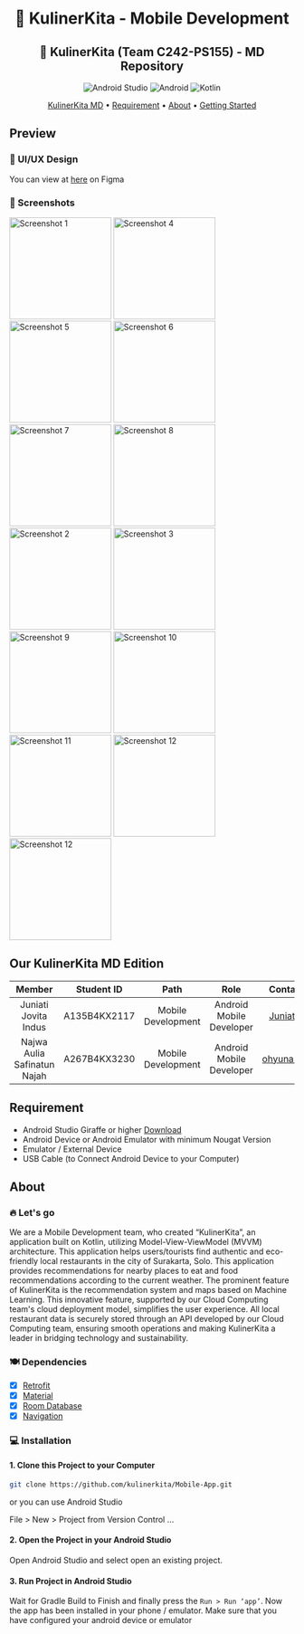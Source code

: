 <div align="center">

# 🍲 KulinerKita - Mobile Development
## 🍴 KulinerKita (Team C242-PS155) - MD Repository

![Android Studio](https://img.shields.io/badge/Android%20Studio-3DDC84.svg?style=for-the-badge&logo=android-studio&logoColor=white)
![Android](https://img.shields.io/badge/Android-3DDC84?style=for-the-badge&logo=android&logoColor=white)
![Kotlin](https://img.shields.io/badge/kotlin-%237F52FF.svg?style=for-the-badge&logo=kotlin&logoColor=white)

[KulinerKita MD](#our-coolers) •
[Requirement](#requirement) •
[About](#about) •
[Getting Started](#getting-started)

</div>

## Preview
### 🎨 UI/UX Design
You can view at [here](https://www.figma.com/design/lhM7Vur3XxAoA4IyrA2TQR/KulinerKita?node-id=0-1&t=RBdEiPMdSUIhMuuP-1) on Figma

### 📱 Screenshots
<div>
  <img src="https://github.com/kulinerkita/.github/blob/main/profile/splash.jpeg" alt="Screenshot 1" width="180" />
  <img src="https://github.com/kulinerkita/.github/blob/main/profile/onboarding_1.jpeg" alt="Screenshot 4" width="180" />
  <img src="https://github.com/kulinerkita/.github/blob/main/profile/onboarding_2.jpeg" alt="Screenshot 5" width="180" />
  <img src="https://github.com/kulinerkita/.github/blob/main/profile/onboarding_3.jpeg" alt="Screenshot 6" width="180" />
  <img src="https://github.com/kulinerkita/.github/blob/main/profile/onboarding_4.jpeg" alt="Screenshot 7" width="180" />
  <img src="https://github.com/kulinerkita/.github/blob/main/profile/onboarding_5.jpeg" alt="Screenshot 8" width="180" />
  <img src="https://github.com/kulinerkita/.github/blob/main/profile/signup.jpeg" alt="Screenshot 2" width="180" />
  <img src="https://github.com/kulinerkita/.github/blob/main/profile/signin.jpeg" alt="Screenshot 3" width="180" />
  <img src="https://github.com/kulinerkita/.github/blob/main/profile/home.jpeg" alt="Screenshot 9" width="180" />
  <img src="https://github.com/kulinerkita/.github/blob/main/profile/kategori.jpeg" alt="Screenshot 10" width="180" />
  <img src="https://github.com/kulinerkita/.github/blob/main/profile/detail.jpeg" alt="Screenshot 11" width="180" />
  <img src="https://github.com/kulinerkita/.github/blob/main/profile/maps.jpeg" alt="Screenshot 12" width="180" />
  <img src="https://github.com/kulinerkita/.github/blob/main/profile/maps_navigation.jpeg" alt="Screenshot 12" width="180"/>
</div>

## Our KulinerKita MD Edition
| Member | Student ID | Path | Role | Contacts |
| :-: | :-: | :-: | :-: | :-: |
| Juniati Jovita Indus | A135B4KX2117 | Mobile Development | Android Mobile Developer | [Juniati24](https://github.com/Juniati24) |
| Najwa Aulia Safinatun Najah | A267B4KX3230 | Mobile Development | Android Mobile Developer | [ohyuna56na](https://github.com/ohyuna56na) |

## Requirement
* Android Studio Giraffe or higher [Download](https://developer.android.com/studio?hl=id)
* Android Device or Android Emulator with minimum Nougat Version
* Emulator / External Device
* USB Cable (to Connect Android Device to your Computer)

## About
### 🔥 Let's go
We are a Mobile Development team, who created “KulinerKita”, an application built on Kotlin, utilizing Model-View-ViewModel (MVVM) architecture. This application helps users/tourists find authentic and eco-friendly local restaurants in the city of Surakarta, Solo. This application provides recommendations for nearby places to eat and food recommendations according to the current weather. The prominent feature of KulinerKita is the recommendation system and maps based on Machine Learning. This innovative feature, supported by our Cloud Computing team's cloud deployment model, simplifies the user experience. All local restaurant data is securely stored through an API developed by our Cloud Computing team, ensuring smooth operations and making KulinerKita a leader in bridging technology and sustainability.

### 🍽️ Dependencies
- [x] [Retrofit](https://square.github.io/retrofit/)
- [x] [Material](https://m3.material.io/)
- [x] [Room Database](https://developer.android.com/reference/android/arch/persistence/room/RoomDatabase)
- [x] [Navigation](https://developer.android.com/guide/navigation/)

### 💻 Installation
#### 1. Clone this Project to your Computer
```bash
git clone https://github.com/kulinerkita/Mobile-App.git
```

or you can use Android Studio 

File > New > Project from Version Control ...

#### 2. Open the Project in your Android Studio
Open Android Studio and select open an existing project.

#### 3. Run Project in Android Studio
Wait for Gradle Build to Finish and finally press the `Run > Run ‘app’`. Now the app has been installed in your phone / emulator. Make sure that you have configured your android device or emulator
